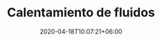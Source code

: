 ---
title: "Calentamiento de fluidos"
date: 2020-04-18T10:07:21+06:00
# post image
image: "images/blog/post-1.jpg"
# meta description
description: "This is meta description"
type: productos/calentamiento-de-fluidos
# post draft
draft: false
sectionTitle: "Calentamiento de Fluidos"
menu:
  main:
    parent: "productos"
    weight: 2
banner:
  title: Calentamiento de fluidos
  title_weight: 1
  image: /images/calentamiento-de-fluidos.svg
  image_weight: 2
  content: Realizamos puesta en marcha y mantenimiento de distintos productos, especialmente de sensores para la industria petrolera
  background: bg-dark
  text: light
  button:
    enable: true
    label: folleto informativo en PDF
    link: covun.pdf
banner2:
  title: COVUN (acondicionador termico de fluidos)
  title_weight: 2
  image: /images/covun.jpeg
  image_weight: 1
  content: "Las bajas temperaturas reinantes en la región hacen dificultoso en muchas circunstancias, el movimiento del fluido a través de las tuberías.
  COVUN, representa una solución eficiente para el acondicionamiento térmico del petróleo, es natural, ecológico y adecuado a esas circunstancias. De bajo costo, salto térmico de hasta 40º C, bajos costos operativos y de mantenimiento, seguro y fácil de instalar, disminuye pérdidas de producción y ahorra en consumos de gas y productos químicos. De fácil operación y con diversas aplicaciones que lo convierten en una alternativa válida para resolver dificultades de alta viscosidad."
  background: bg-dark
  text: light
  button:
    enable: false
    label: ¿Dudas? escribinos
    link: contact
list:
  enable: true
  background: bg-dark
  text: light
  text_weight: 1
  texts:
    - Oleoductos de Bajo Caudal
    - Recirculación de Pozo
    - Precalentamiento de Combustibles
    - Pozos de Caudal medio
    - Líneas de conducción
    - Bajo costo.
    - "Salto térmico (DT): 35/40ºC a 10 m³/día (para mayores caudales consultar otros modelos)"
    - "Caudal máximo: 30m3 /día."
    - Componentes en contacto con el fluido, construidos totalmente en Acero Inoxidable.
    - Disminución en las pérdidas de producción al evitar paradas.
    - Elimina servicios de Hot-Oil.
    - "Ahorro en el consumo de productos químico, favorece el mezclado y la acción por la temperatura de - trabajo."
    - Bajo costo operativo.
    - Bajo costo de mantenimiento.
    - Fácil operación, panel simple de visualización y comando.
    - Fácil de instalar.
    - No utiliza gas ni combustible.
    - Confiabilidad y eficiencia térmica.
    - Baja caída de presión en línea de producción.
    - No trabaja presurizado en cuerpo.
    - No libera vapores ni gases a la atmósfera.
    - No produce ignición ni combustión.
    - No produce sobrecalentamiento del fluido.
    - No produce craqueo del petróleo.
    - No contamina el medio ambiente.
    - Controlado a PLC.
  image:
    enable: true
    weight: 2
    location: /images/check.svg
banner:
  title: Calentamiento de fluidos
  title_weight: 1
  image: /images/calentamiento-de-fluidos.svg
  image_weight: 2
  content: Realizamos puesta en marcha y mantenimiento de distintos productos, especialmente de sensores para la industria petrolera
  background: bg-dark
  text: light
  button:
    enable: true
    label: folleto informativo en PDF
    link: covun.pdf
banner2:
  title: COVUN (acondicionador termico de fluidos)
  title_weight: 2
  image: /images/covun.jpeg
  image_weight: 1
  content: "Las bajas temperaturas reinantes en la región hacen dificultoso en muchas circunstancias, el movimiento del fluido a través de las tuberías.
  COVUN, representa una solución eficiente para el acondicionamiento térmico del petróleo, es natural, ecológico y adecuado a esas circunstancias. De bajo costo, salto térmico de hasta 40º C, bajos costos operativos y de mantenimiento, seguro y fácil de instalar, disminuye pérdidas de producción y ahorra en consumos de gas y productos químicos. De fácil operación y con diversas aplicaciones que lo convierten en una alternativa válida para resolver dificultades de alta viscosidad."
  background: bg-dark
  text: light
  button:
    enable: false
    label: ¿Dudas? escribinos
    link: contact
banner3:
  title: Calentamiento eléctrico
  title_weight: 1
  image: /images/calentamiento-electrico-tanques.jpeg
  image_weight: 2
  content: "El presente proceso se basa en un método indirecto de calentamiento, ya que la fuente primaria de calor no esta en contacto directo con el fluido final a calentar.
  El principio de funcionamiento consiste en calentar a través de resistencias calefactoras un fluido térmico dentro de un “caño camisa” que atraviesa el tanque a calentar. El calor generado dentro del “caño camisa” es transferido de forma directa al fluido del tanque

El “caño camisa” es un caño de 10” de acero al carbono sch40 con bridas en sus extremos y nicles de conexión de instrumentos.

Las resistencias calefactoras son trifásicas 380V con cabezal antiexplosivo, las mismas son conectadas a un tablero de control (APE) que se encuentra en la base del tanque."
  background: bg-gray
  text: dark
  button:
    enable: true
    label: folleto informativo en PDF
    link: covun.pdf

---